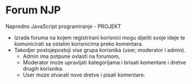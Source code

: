 # Forum NJP
 Napredno JavaScript programiranje - PROJEKT

 - Izrada foruma na kojem registrirani korisnici mogu dijeliti svoje ideje te komunicirati sa ostalim korisnicima preko komentara. 
 - Takodjer postojepostoji vise grupa korisnika (user, moderator i admin).
    - Admin ima potpune ovlasti na forumom, 
    - Moderator moze upravljati kategorijama i brisati komentare i dretve drugih korisnika.
    - User moze stvarati nove dretve i pisati komentare.
